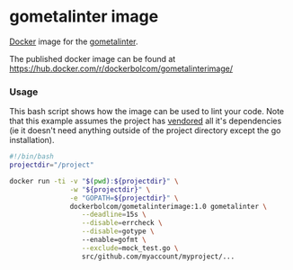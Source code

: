 # gometalinter image
[Docker](http://www.docker.com) image for the [gometalinter](https://github.com/alecthomas/gometalinter).

The published docker image can be found at https://hub.docker.com/r/dockerbolcom/gometalinterimage/

### Usage
This bash script shows how the image can be used to lint your code. Note that this example assumes the project has [vendored](https://blog.gopheracademy.com/advent-2015/vendor-folder/) all it's dependencies (ie it doesn't need anything outside of the project directory except the go installation).

```bash
#!/bin/bash
projectdir="/project"

docker run -ti -v "$(pwd):${projectdir}" \
               -w "${projectdir}" \
               -e "GOPATH=${projectdir}" \
               dockerbolcom/gometalinterimage:1.0 gometalinter \
                  --deadline=15s \
                  --disable=errcheck \
                  --disable=gotype \                  
                  --enable=gofmt \
                  --exclude=mock_test.go \
                  src/github.com/myaccount/myproject/...
```
